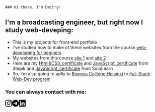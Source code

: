 	### Hi there, I'm Dmitry!
## I'm a broadcasting engineer, but right now I study web-deveping:
- This is my projects for front-end portfolio
- I've studied how to make of these websites from the course [web-developing for beginers][stepik]
- My websites from this course [site 1][site1] and [site 2][site2]
- Here are my [Html&CSS_certificate][HTML&CSS_certificate] and [JavaScript_certificate][JavaScript_certificate] from Stepik and [JavaScript_certificate][SoloLearnJS] from SoloLearn
- So, I'm alsp going to aplly to [Bisness Colllege Helsinki][BCH] to [Full-Stack Web-Dev program][fullstackwebdev]


### You can always contact with me:

[<img align="left" width="22px" src="./icons/instagram.svg"/>][instagram]
[<img align="left" width="22px" src="./icons/telegram.svg"/>][telegram]
[<img align="left" width="22px" src="./icons/linkedin.svg"/>][linkedin]

<br />


[stepik]: https://stepik.org/course/38218
[HTML&CSS_certificate]: https://stepik.org/cert/1250032
[JavaScript_certificate]: https://stepik.org/cert/1505932
[BCH]: https://en.bc.fi
[fullstackwebdev]: https://en.bc.fi/qualifications/full-stack-web-developer-program
[instagram]: https://www.instagram.com/d.i.k.131
[telegram]: https://t.me/Dik131
[linkedin]: https://www.linkedin.com/in/dmitry-ivanov-47bb4921a
[site1]: https://vocal-jelly-d27875.netlify.app/
[site2]: https://nostalgic-hypatia-379395.netlify.app/
[SoloLearnJS]: https://www.sololearn.com/certificates/course/en/6772706/1024/landscape/png
